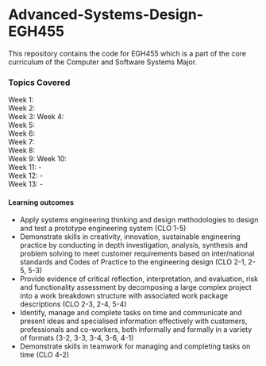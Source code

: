 # Advanced-Systems-Design-EGH455
This repository contains the code for EGH455 which is a part of the core curriculum of the Computer and Software Systems Major. 

### Topics Covered 
Week 1:   
Week 2:    
Week 3: 
Week 4:  
Week 5:  
Week 6:  
Week 7:  
Week 8:   
Week 9: 
Week 10:   
Week 11: -  
Week 12: -  
Week 13: -  

#### Learning outcomes
- Apply systems engineering thinking and design methodologies to design and test a prototype engineering system (CLO 1-5)
- Demonstrate skills in creativity, innovation, sustainable engineering practice by conducting in depth investigation, analysis, synthesis and problem solving to meet customer requirements based on inter/national standards and Codes of Practice to the engineering design (CLO 2-1, 2-5, 5-3)
- Provide evidence of critical reflection, interpretation, and evaluation, risk and functionality assessment by decomposing a large complex project into a work breakdown structure with associated work package descriptions (CLO 2-3, 2-4, 5-4)
- Identify, manage and complete tasks on time and communicate and present ideas and specialised information effectively with customers, professionals and co-workers, both informally and formally in a variety of formats (3-2, 3-3, 3-4, 3-6, 4-1)
- Demonstrate skills in teamwork for managing and completing tasks on time (CLO 4-2)
